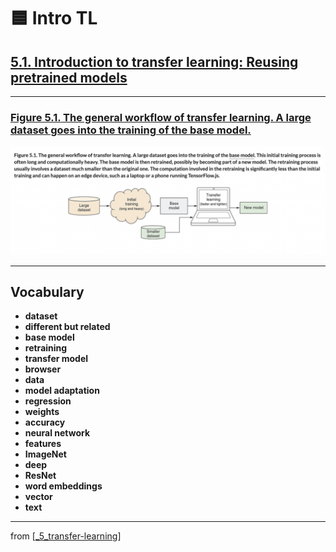# 🟦 Intro TL

## [**5.1.** Introduction to transfer learning: Reusing pretrained models](https://livebook.manning.com/book/deep-learning-with-javascript/chapter-5/)

---

### [**Figure 5.1.** The general workflow of transfer learning. A large dataset goes into the training of the base model.](https://livebook.manning.com/book/deep-learning-with-javascript/chapter-5/ch05fig01)

<img src="../../../assets/figures/Figure_5-1.png">

---

## **Vocabulary**

- **dataset**
- **different but related**
- **base model**
- **retraining**
- **transfer model**
- **browser**
- **data**
- **model adaptation**
- **regression**
- **weights**
- **accuracy**
- **neural network**
- **features**
- **ImageNet**
- **deep**
- **ResNet**
- **word embeddings**
- **vector**
- **text**

---

from [[_5_transfer-learning]]

[//begin]: # "Autogenerated link references for markdown compatibility"
[_5_transfer-learning]: ../_5_transfer-learning.md "🟦 TRANSFER LEARNING"
[//end]: # "Autogenerated link references"
